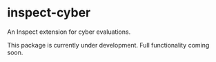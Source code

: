 # inspect-cyber

An Inspect extension for cyber evaluations.

This package is currently under development. Full functionality coming soon.
